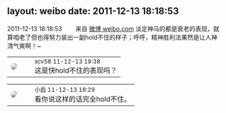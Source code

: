 layout: weibo
date: 2011-12-13 18:18:53
---
<meta name="referrer" content="no-referrer" />

2011-12-13 18:18:53  &nbsp;&nbsp;&nbsp;&nbsp;&nbsp;&nbsp; 来自 <a href="http://weibo.com/" rel="nofollow">微博 weibo.com</a>
淡定神马的都是衰老的表现，就算咱老了但也得努力装出一副hold不住的样子；呼呼，精神胜利法果然是让人神清气爽啊！~ ​​​

<table style="width: 100%;">
  <tr>
    <td style="width: 40px;"><img style="border-radius:50%" src="https://tva2.sinaimg.cn/crop.0.0.180.180.50/40e9ea8djw1f4es3a5fupj20500503y9.jpg?KID=imgbed,tva&Expires=1624467277&ssig=BiMu9XQpmm"></td>
    <td colspan="2"><small>xcv58 11-12-13 19:38</small><br/>这是快hold不住的表现吗？</td>
  </tr>
</table>

<table style="width: 100%;">
  <tr>
    <td style="width: 40px;"><img style="border-radius:50%" src="https://tva3.sinaimg.cn/crop.0.0.480.480.50/4d4bc111jw8ejj3t36gwaj20dc0dc769.jpg?KID=imgbed,tva&Expires=1624467277&ssig=w%2Fn8SHrsM2"></td>
    <td colspan="2"><small>小齿 11-12-13 18:29</small><br/>看你说这样的话完全hold不住。</td>
  </tr>
</table>
